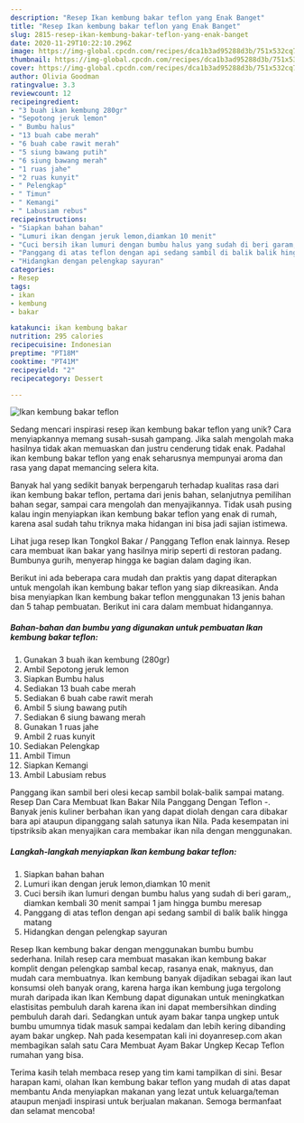 ```yaml
---
description: "Resep Ikan kembung bakar teflon yang Enak Banget"
title: "Resep Ikan kembung bakar teflon yang Enak Banget"
slug: 2815-resep-ikan-kembung-bakar-teflon-yang-enak-banget
date: 2020-11-29T10:22:10.296Z
image: https://img-global.cpcdn.com/recipes/dca1b3ad95288d3b/751x532cq70/ikan-kembung-bakar-teflon-foto-resep-utama.jpg
thumbnail: https://img-global.cpcdn.com/recipes/dca1b3ad95288d3b/751x532cq70/ikan-kembung-bakar-teflon-foto-resep-utama.jpg
cover: https://img-global.cpcdn.com/recipes/dca1b3ad95288d3b/751x532cq70/ikan-kembung-bakar-teflon-foto-resep-utama.jpg
author: Olivia Goodman
ratingvalue: 3.3
reviewcount: 12
recipeingredient:
- "3 buah ikan kembung 280gr"
- "Sepotong jeruk lemon"
- " Bumbu halus"
- "13 buah cabe merah"
- "6 buah cabe rawit merah"
- "5 siung bawang putih"
- "6 siung bawang merah"
- "1 ruas jahe"
- "2 ruas kunyit"
- " Pelengkap"
- " Timun"
- " Kemangi"
- " Labusiam rebus"
recipeinstructions:
- "Siapkan bahan bahan"
- "Lumuri ikan dengan jeruk lemon,diamkan 10 menit"
- "Cuci bersih ikan lumuri dengan bumbu halus yang sudah di beri garam,, diamkan kembali 30 menit sampai 1 jam hingga bumbu meresap"
- "Panggang di atas teflon dengan api sedang sambil di balik balik hingga matang"
- "Hidangkan dengan pelengkap sayuran"
categories:
- Resep
tags:
- ikan
- kembung
- bakar

katakunci: ikan kembung bakar 
nutrition: 295 calories
recipecuisine: Indonesian
preptime: "PT18M"
cooktime: "PT41M"
recipeyield: "2"
recipecategory: Dessert

---
```



![Ikan kembung bakar teflon](https://img-global.cpcdn.com/recipes/dca1b3ad95288d3b/751x532cq70/ikan-kembung-bakar-teflon-foto-resep-utama.jpg)

Sedang mencari inspirasi resep ikan kembung bakar teflon yang unik? Cara menyiapkannya memang susah-susah gampang. Jika salah mengolah maka hasilnya tidak akan memuaskan dan justru cenderung tidak enak. Padahal ikan kembung bakar teflon yang enak seharusnya mempunyai aroma dan rasa yang dapat memancing selera kita.

Banyak hal yang sedikit banyak berpengaruh terhadap kualitas rasa dari ikan kembung bakar teflon, pertama dari jenis bahan, selanjutnya pemilihan bahan segar, sampai cara mengolah dan menyajikannya. Tidak usah pusing kalau ingin menyiapkan ikan kembung bakar teflon yang enak di rumah, karena asal sudah tahu triknya maka hidangan ini bisa jadi sajian istimewa.

Lihat juga resep Ikan Tongkol Bakar / Panggang Teflon enak lainnya. Resep cara membuat ikan bakar yang hasilnya mirip seperti di restoran padang. Bumbunya gurih, menyerap hingga ke bagian dalam daging ikan.


Berikut ini ada beberapa cara mudah dan praktis yang dapat diterapkan untuk mengolah ikan kembung bakar teflon yang siap dikreasikan. Anda bisa menyiapkan Ikan kembung bakar teflon menggunakan 13 jenis bahan dan 5 tahap pembuatan. Berikut ini cara dalam membuat hidangannya.

<!--inarticleads1-->

##### Bahan-bahan dan bumbu yang digunakan untuk pembuatan Ikan kembung bakar teflon:

1. Gunakan 3 buah ikan kembung (280gr)
1. Ambil Sepotong jeruk lemon
1. Siapkan  Bumbu halus
1. Sediakan 13 buah cabe merah
1. Sediakan 6 buah cabe rawit merah
1. Ambil 5 siung bawang putih
1. Sediakan 6 siung bawang merah
1. Gunakan 1 ruas jahe
1. Ambil 2 ruas kunyit
1. Sediakan  Pelengkap
1. Ambil  Timun
1. Siapkan  Kemangi
1. Ambil  Labusiam rebus


Panggang ikan sambil beri olesi kecap sambil bolak-balik sampai matang. Resep Dan Cara Membuat Ikan Bakar Nila Panggang Dengan Teflon -. Banyak jenis kuliner berbahan ikan yang dapat diolah dengan cara dibakar bara api ataupun dipanggang salah satunya ikan Nila. Pada kesempatan ini tipstriksib akan menyajikan cara membakar ikan nila dengan menggunakan. 

<!--inarticleads2-->

##### Langkah-langkah menyiapkan Ikan kembung bakar teflon:

1. Siapkan bahan bahan
1. Lumuri ikan dengan jeruk lemon,diamkan 10 menit
1. Cuci bersih ikan lumuri dengan bumbu halus yang sudah di beri garam,, diamkan kembali 30 menit sampai 1 jam hingga bumbu meresap
1. Panggang di atas teflon dengan api sedang sambil di balik balik hingga matang
1. Hidangkan dengan pelengkap sayuran


Resep Ikan kembung bakar dengan menggunakan bumbu bumbu sederhana. Inilah resep cara membuat masakan ikan kembung bakar komplit dengan pelengkap sambal kecap, rasanya enak, maknyus, dan mudah cara membuatnya. Ikan kembung banyak dijadikan sebagai ikan laut konsumsi oleh banyak orang, karena harga ikan kembung juga tergolong murah daripada ikan Ikan Kembung dapat digunakan untuk meningkatkan elastisitas pembuluh darah karena ikan ini dapat membersihkan dinding pembuluh darah dari. Sedangkan untuk ayam bakar tanpa ungkep untuk bumbu umumnya tidak masuk sampai kedalam dan lebih kering dibanding ayam bakar ungkep. Nah pada kesempatan kali ini doyanresep.com akan membagikan salah satu Cara Membuat Ayam Bakar Ungkep Kecap Teflon rumahan yang bisa. 

Terima kasih telah membaca resep yang tim kami tampilkan di sini. Besar harapan kami, olahan Ikan kembung bakar teflon yang mudah di atas dapat membantu Anda menyiapkan makanan yang lezat untuk keluarga/teman ataupun menjadi inspirasi untuk berjualan makanan. Semoga bermanfaat dan selamat mencoba!
